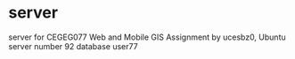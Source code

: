 # server
server for CEGEG077 Web and Mobile GIS Assignment by ucesbz0, Ubuntu server number 92 database user77


